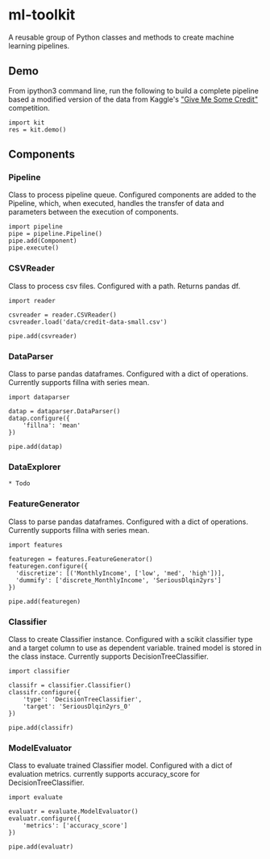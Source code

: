 # ml-toolkit
A reusable group of Python classes and methods to create machine learning pipelines.

## Demo
From ipython3 command line, run the following to build a complete pipeline based a modified version of the data from Kaggle's  ["Give Me Some Credit"](https://www.kaggle.com/c/GiveMeSomeCredit) competition. 

```
import kit
res = kit.demo()
```

## Components
### Pipeline
Class to process pipeline queue. Configured components are added to the Pipeline, which, when executed, handles the transfer of data and parameters between the execution of components.
```
import pipeline
pipe = pipeline.Pipeline()
pipe.add(Component)
pipe.execute()
```
### CSVReader
Class to process csv files. Configured with a path. Returns pandas df.
```
import reader

csvreader = reader.CSVReader()
csvreader.load('data/credit-data-small.csv')

pipe.add(csvreader)
```
### DataParser
Class to parse pandas dataframes. Configured with a dict of operations. Currently supports fillna with series mean.
```
import dataparser

datap = dataparser.DataParser()
datap.configure({
    'fillna': 'mean'
})

pipe.add(datap)
```
### DataExplorer
	* Todo
### FeatureGenerator
Class to parse pandas dataframes. Configured with a dict of operations. Currently supports fillna with series mean.
```
import features

featuregen = features.FeatureGenerator()
featuregen.configure({
  'discretize': [('MonthlyIncome', ['low', 'med', 'high'])],
  'dummify': ['discrete_MonthlyIncome', 'SeriousDlqin2yrs']
})

pipe.add(featuregen)
```
### Classifier
Class to create Classifier instance. Configured with a scikit classifier type and a target column to use as dependent variable. trained model is stored in the class instace. Currently supports DecisionTreeClassifier.
```
import classifier

classifr = classifier.Classifier()
classifr.configure({
    'type': 'DecisionTreeClassifier',
    'target': 'SeriousDlqin2yrs_0'
})

pipe.add(classifr)
```

### ModelEvaluator
Class to evaluate trained Classifier model. Configured with a dict of evaluation metrics. currently supports accuracy_score for DecisionTreeClassifier.
```
import evaluate

evaluatr = evaluate.ModelEvaluator()
evaluatr.configure({
    'metrics': ['accuracy_score']
})

pipe.add(evaluatr)
```